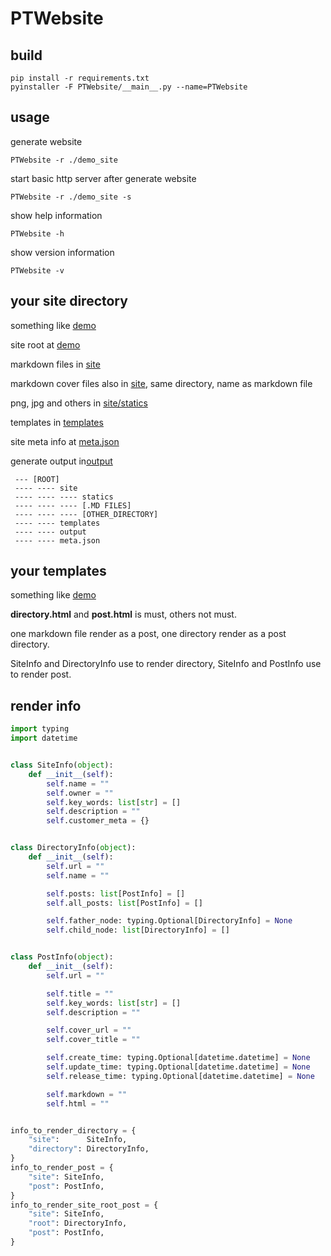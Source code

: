 # PTWebsite

## build

```shell
pip install -r requirements.txt
pyinstaller -F PTWebsite/__main__.py --name=PTWebsite
```

## usage

generate website

```shell
PTWebsite -r ./demo_site
```

start basic http server after generate website

```shell
PTWebsite -r ./demo_site -s
```

show help information

```shell
PTWebsite -h
```

show version information

```shell
PTWebsite -v
```

## your site directory

something like [demo](./demo)

site root at [demo](./demo)

markdown files in [site](./demo/site)

markdown cover files also in [site](./demo/site), same directory, name as markdown file

png, jpg and others in [site/statics](./demo/site/statics)

templates in [templates](./demo/templates)

site meta info at [meta.json](./demo/meta.json)

generate output in[output](./demo/output)

```
 --- [ROOT]
 ---- ---- site
 ---- ---- ---- statics
 ---- ---- ---- [.MD FILES]
 ---- ---- ---- [OTHER_DIRECTORY]
 ---- ---- templates
 ---- ---- output
 ---- ---- meta.json
```

## your templates

something like [demo](./demo/templates)

**directory.html** and **post.html** is must, others not must.

one markdown file render as a post, one directory render as a post directory.

SiteInfo and DirectoryInfo use to render directory, SiteInfo and PostInfo use to render post.

## render info

```python
import typing
import datetime


class SiteInfo(object):
    def __init__(self):
        self.name = ""
        self.owner = ""
        self.key_words: list[str] = []
        self.description = ""
        self.customer_meta = {}


class DirectoryInfo(object):
    def __init__(self):
        self.url = ""
        self.name = ""

        self.posts: list[PostInfo] = []
        self.all_posts: list[PostInfo] = []

        self.father_node: typing.Optional[DirectoryInfo] = None
        self.child_node: list[DirectoryInfo] = []


class PostInfo(object):
    def __init__(self):
        self.url = ""

        self.title = ""
        self.key_words: list[str] = []
        self.description = ""

        self.cover_url = ""
        self.cover_title = ""

        self.create_time: typing.Optional[datetime.datetime] = None
        self.update_time: typing.Optional[datetime.datetime] = None
        self.release_time: typing.Optional[datetime.datetime] = None

        self.markdown = ""
        self.html = ""


info_to_render_directory = {
    "site":      SiteInfo,
    "directory": DirectoryInfo,
}
info_to_render_post = {
    "site": SiteInfo,
    "post": PostInfo,
}
info_to_render_site_root_post = {
    "site": SiteInfo,
    "root": DirectoryInfo,
    "post": PostInfo,
}
```
